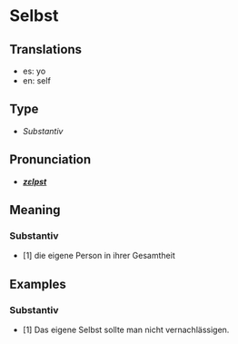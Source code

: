 # Selbst
## Translations
- es: yo
- en: self
## Type
- _Substantiv_
## Pronunciation
- **_[zɛlpst](https://commons.wikimedia.org/wiki/File:De-Selbst.ogg)_**
## Meaning
### Substantiv
- [1] die eigene Person in ihrer Gesamtheit
## Examples
### Substantiv
- [1] Das eigene Selbst sollte man nicht vernachlässigen.
